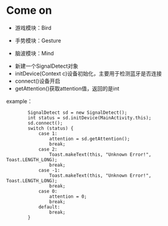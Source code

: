 # Come on

+ 游戏模块：Bird

+ 手势模块：Gesture

+ 脑波模块：Mind

- 新建一个SignalDetect对象
- initDevice(Context c)设备初始化，主要用于检测蓝牙是否连接
- connect()设备开启
- getAttention()获取attention值，返回的是int

example：

```
        SignalDetect sd = new SignalDetect();
        int status = sd.initDevice(MainActivity.this);
        sd.connect();
        switch (status) {
            case 1:
                attention = sd.getAttention();
                break;
            case 2:
                Toast.makeText(this, "Unknown Error!", Toast.LENGTH_LONG);
                break;
            case -1:
                Toast.makeText(this, "Unknown Error!", Toast.LENGTH_LONG);
                break;
            case 0:
                attention = 0;
                break;
            default:
                break;
        }
```
